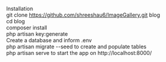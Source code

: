 Installation <br>
git clone https://github.com/shreeshau6/ImageGallery.git blog <br>
cd blog<br>
composer install <br>
php artisan key:generate <br>
Create a database and inform .env <br>
php artisan migrate --seed to create and populate tables <br>
php artisan serve to start the app on http://localhost:8000/ <br>
